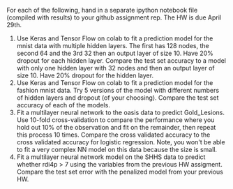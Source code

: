 For each of the following, hand in a separate ipython notebook file (compiled with results) to your github assignment rep. The HW is due April 29th. 

1. Use Keras and Tensor Flow on colab to fit a prediction model for the mnist data with multiple hidden layers. The first has 128 nodes, the second 64 and the 3rd 32
then an output layer of size 10. Have 20% dropout for each hidden layer. Compare the test set accuracy to a model with only one hidden layer with 32 nodes
and then an output layer of size 10. Have 20% dropout for the hidden layer.
2. Use Keras and Tensor Flow on colab to fit a prediction model for the fashion mnist data. Try 5 versions of the model with different numbers of hidden layers and dropout (of your choosing). Compare the test set accuracy of each of the models.
3. Fit a multilayer neural network to the oasis data to predict Gold_Lesions. Use 10-fold cross-validation to compare the performance where you hold out 10% of the observation and fit on the remainder, then repeat  this process 10 times. Compare the cross validated accuracy to the cross validated accuracy for logistic regression. Note, you won't be able to fit a very complex NN model on this data because the size is small.
4. Fit a multilayer neural network model on the SHHS data to predict whether rdi4p > 7 using the variables from the previous HW assigment. Compare the test set error with the penalized model from your previous HW.
